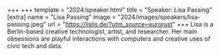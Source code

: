 +++
+++
template = "2024/speaker.html"
title = "Speaker: Lisa Passing"
[extra]
  name = "Lisa Passing"
  image = "2024/images/speakers/lisa-passing.jpeg"
  url = "https://lislis.de/?utm_source=eurorust"
+++
Lisa is a Berlin-based creative technologist, artist, and researcher. Her main obsessions are playful interactions with computers and creative uses of civic tech and data.